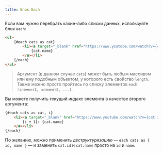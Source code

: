 ```yaml
---
title: Блок Each
---
```


Если вам нужно перебрать какие-либо списки данных, используйте блок `each`:

```html
<ul>
	{#each cats as cat}
		<li><a target="_blank" href="https://www.youtube.com/watch?v={cat.id}">
			{cat.name}
		</a></li>
	{/each}
</ul>
```

> Аргумент (в данном случае `cats`) может быть любым массивом или ему подобным объектом, у которого есть свойство `length`. Также можно просто пройтись по списку элементов `each [элемент1, элемент2, ...]`.

Вы можете получить текущий *индекс* элемента в качестве второго аргумента:

```html
{#each cats as cat, i}
	<li><a target="_blank" href="https://www.youtube.com/watch?v={cat.id}">
		{i + 1}: {cat.name}
	</a></li>
{/each}
```

По желанию, можно применить *деструктуризацию* — `each cats as { id, name }` — и заменить `cat.id` и `cat.name` просто на `id` и `name`.